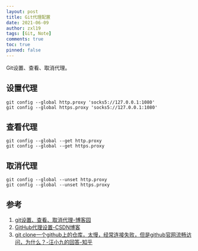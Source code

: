 ```yaml
---
layout: post
title: Git代理配置
date: 2021-06-09
author: zxl19
tags: [Git, Note]
comments: true
toc: true
pinned: false
---
```


Git设置、查看、取消代理。

<!-- more -->

## 设置代理

```shell
git config --global http.proxy 'socks5://127.0.0.1:1080'
git config --global https.proxy 'socks5://127.0.0.1:1080'
```

## 查看代理

```shell
git config --global --get http.proxy
git config --global --get https.proxy
```

## 取消代理

```shell
git config --global --unset http.proxy
git config --global --unset https.proxy
```

## 参考

1. [git设置、查看、取消代理-博客园](https://www.cnblogs.com/yongy1030/p/11699086.html)
2. [GitHub代理设置-CSDN博客](https://blog.csdn.net/dta0502/article/details/90215089)
3. [git clone一个github上的仓库，太慢，经常连接失败，但是github官网流畅访问，为什么？-汪小九的回答-知乎](https://www.zhihu.com/question/27159393/answer/141047266)
